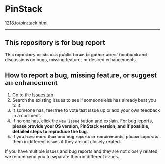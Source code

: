 # PinStack

[1218.io/pinstack.html](http://1218.io/pinstack.html?github)

----



## This repository is for bug report

This repository exists as a public forum to gather users' feedback and discussions on bugs, missing features or desired enhancements. 



## How to report a bug, missing feature, or suggest an enhancement

1. Go to the [Issues tab](https://github.com/ccseer/PinStack/issues)
2. Search the existing issues to see if someone else has already beat you to it.
3. If someone has, feel free to vote that issue up or add your own feedback in a comment.
4. If no one has, click the `New Issue` button and explain. For bug reports, **please provide your OS version, PinStack version, and if possible, detailed steps to reproduce the bug**.
5. If you have more than one bug reports or requirements, please seperate them in different issues if they are not closely related.

If you have multiple issues and bug reports and they are not closely related, we recommend you to separate them in different issues.

